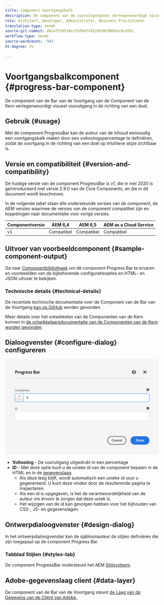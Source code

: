 ```yaml
---
title: Component Voortgangsbalk
description: De component van de vooruitgangsbar vertegenwoordigt visueel vooruitgang in de richting van een doel
role: Architect, Developer, Administrator, Business Practitioner
translation-type: tm+mt
source-git-commit: d01a7576518ccf9f0effd12dfd8198854c6cd55c
workflow-type: tm+mt
source-wordcount: '343'
ht-degree: 2%

---
```



# Voortgangsbalkcomponent {#progress-bar-component}

De component van de Bar van de Voortgang van de Component van de Kern vertegenwoordigt visueel vooruitgang in de richting van een doel.

## Gebruik {#usage}

Met de component ProgressBar kan de auteur van de inhoud eenvoudig een voortgangsbalk maken door een voltooiingspercentage te definiëren, zodat de voortgang in de richting van een doel op intuïtieve wijze zichtbaar is.

## Versie en compatibiliteit {#version-and-compatibility}

De huidige versie van de component ProgressBar is v1, die in mei 2020 is geïntroduceerd met versie 2.9.0 van de Core Components, en die in dit document wordt beschreven.

In de volgende tabel staan alle ondersteunde versies van de component, de AEM versies waarmee de versies van de component compatibel zijn en koppelingen naar documentatie voor vorige versies.

| Componentversie | AEM 6,4 | AEM 6,5 | AEM as a Cloud Service |
|---|---|---|---|
| v1 | Compatibel | Compatibel | Compatibel |

## Uitvoer van voorbeeldcomponent {#sample-component-output}

Ga naar [Componentbibliotheek](https://adobe.com/go/aem_cmp_library_progressbar) om de component Progress Bar te ervaren en voorbeelden van de bijbehorende configuratieopties en HTML- en JSON-uitvoer te bekijken.

### Technische details {#technical-details}

De recentste technische documentatie over de Component van de Bar van de Voortgang [kan op GitHub](https://adobe.com/go/aem_cmp_tech_progress_v1) worden gevonden.

Meer details over het ontwikkelen van de Componenten van de Kern kunnen in [de ontwikkelaarsdocumentatie van de Componenten van de Kern worden gevonden](/help/developing/overview.md).

## Dialoogvenster {#configure-dialog} configureren

![Dialoogvenster voor bewerken van component Progress](/help/assets/progress-bar-edit.png)

* **Voltooiing**  - De vooruitgang uitgedrukt in een percentage
* **ID**  - Met deze optie kunt u de unieke id van de component bepalen in de HTML en in de  [gegevenslaag](/help/developing/data-layer/overview.md).
   * Als deze leeg blijft, wordt automatisch een unieke id voor u gegenereerd. U kunt deze vinden door de resulterende pagina te inspecteren.
   * Als een id is opgegeven, is het de verantwoordelijkheid van de auteur om ervoor te zorgen dat deze uniek is.
   * Het wijzigen van de id kan gevolgen hebben voor het bijhouden van CSS-, JS- en gegevenslagen.

## Ontwerpdialoogvenster {#design-dialog}

In het ontwerpdialoogvenster kan de sjabloonauteur de stijlen definiëren die zijn toegepast op de component Progress Bar.

### Tabblad Stijlen {#styles-tab}

De component ProgressBar ondersteunt het AEM [Stijlsysteem](/help/get-started/authoring.md#component-styling).

## Adobe-gegevenslaag client {#data-layer}

De component van de Bar van de Voortgang steunt [de Laag van de Gegevens van de Cliënt van Adobe.](/help/developing/data-layer/overview.md)
